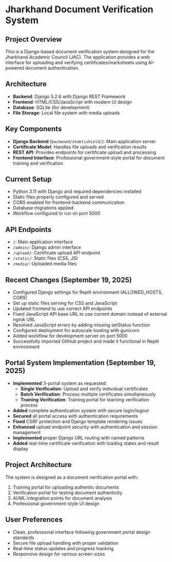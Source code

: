 # Jharkhand Document Verification System

## Project Overview
This is a Django-based document verification system designed for the Jharkhand Academic Council (JAC). The application provides a web interface for uploading and verifying certificates/marksheets using AI-powered document authentication.

## Architecture
- **Backend**: Django 5.2.6 with Django REST Framework
- **Frontend**: HTML/CSS/JavaScript with modern UI design
- **Database**: SQLite (for development)
- **File Storage**: Local file system with media uploads

## Key Components
- **Django Backend** (`backened/shaktishield/`): Main application server
- **Certificate Model**: Handles file uploads and verification results
- **REST API**: Provides endpoints for certificate upload and processing
- **Frontend Interface**: Professional government-style portal for document training and verification

## Current Setup
- Python 3.11 with Django and required dependencies installed
- Static files properly configured and served
- CORS enabled for frontend-backend communication
- Database migrations applied
- Workflow configured to run on port 5000

## API Endpoints
- `/`: Main application interface
- `/admin/`: Django admin interface
- `/upload/`: Certificate upload API endpoint
- `/static/`: Static files (CSS, JS)
- `/media/`: Uploaded media files

## Recent Changes (September 19, 2025)
- Configured Django settings for Replit environment (ALLOWED_HOSTS, CORS)
- Set up static files serving for CSS and JavaScript
- Updated frontend to use correct API endpoints
- Fixed JavaScript API base URL to use current domain instead of external ngrok URL
- Resolved JavaScript errors by adding missing setStatus function
- Configured deployment for autoscale hosting with gunicorn
- Added workflow for development server on port 5000
- Successfully imported GitHub project and made it functional in Replit environment

## Portal System Implementation (September 19, 2025)
- **Implemented** 3-portal system as requested:
  - **Single Verification**: Upload and verify individual certificates
  - **Batch Verification**: Process multiple certificates simultaneously
  - **Training Verification**: Training portal for learning verification process
- **Added** complete authentication system with secure login/logout
- **Secured** all portal access with authentication requirements
- **Fixed** CSRF protection and Django template rendering issues
- **Enhanced** upload endpoint security with authentication and session management
- **Implemented** proper Django URL routing with named patterns
- **Added** real-time certificate verification with loading states and result display

## Project Architecture
The system is designed as a document verification portal with:
1. Training portal for uploading authentic documents
2. Verification portal for testing document authenticity
3. AI/ML integration points for document analysis
4. Professional government-style UI design

## User Preferences
- Clean, professional interface following government portal design standards
- Secure file upload handling with proper validation
- Real-time status updates and progress tracking
- Responsive design for various screen sizes